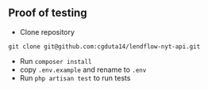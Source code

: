 ## Proof of testing

- Clone repository
```
git clone git@github.com:cgduta14/lendflow-nyt-api.git
```
- Run ``composer install``
- copy ``.env.example`` and rename to ``.env``
- Run ``php artisan test`` to run tests
